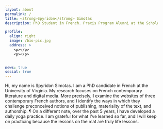 ```yaml
---
layout: about
permalink: /
title: <strong>Spyridon</strong> Simotas
description: PhD Student in French. Praxis Program Alumni at the Scholars' Lab. 

profile:
  align: right
  image: /bio-pic.jpg
  address: >
    <p></p>
    <p></p>
    

news: true
social: true
---
```


Hi, my name is Spyridon Simotas. I am a PhD candidate in French at the University of Virginia. My research focuses on French contemporary literature and digital media. More precisely, I examine the websites of three contemporary French authors, and I identify the ways in which they challenge preconceived notions of publishing, materiality of the text, and authorship. ¶ On a different note, over the past 5 years, I have developed a daily yoga practice. I am grateful for what I've learned so far, and I will keep on practicing because the lessons on the mat are truly life lessons.